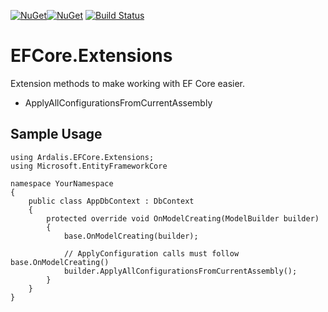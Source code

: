 
[![NuGet](https://img.shields.io/nuget/v/Ardalis.EFCore.Extensions.svg)](https://www.nuget.org/packages/Ardalis.EFCore.Extensions)[![NuGet](https://img.shields.io/nuget/dt/Ardalis.EFCore.Extensions.svg)](https://www.nuget.org/packages/Ardalis.EFCore.Extensions)
[![Build Status](https://dev.azure.com/ardalis/EFCore.Extensions/_apis/build/status/ardalis.EFCore.Extensions?branchName=master)](https://dev.azure.com/ardalis/EFCore.Extensions/_build/latest?definitionId=7&branchName=master)

# EFCore.Extensions

Extension methods to make working with EF Core easier.

- ApplyAllConfigurationsFromCurrentAssembly

## Sample Usage

```
using Ardalis.EFCore.Extensions;
using Microsoft.EntityFrameworkCore

namespace YourNamespace
{
    public class AppDbContext : DbContext
    {
        protected override void OnModelCreating(ModelBuilder builder)
        {
            base.OnModelCreating(builder);
        
            // ApplyConfiguration calls must follow base.OnModelCreating()
            builder.ApplyAllConfigurationsFromCurrentAssembly();
        }
    }
}
```
